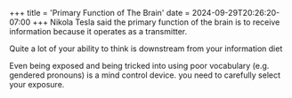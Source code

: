 +++
title = 'Primary Function of The Brain'
date = 2024-09-29T20:26:20-07:00
+++
Nikola Tesla said the primary function of the brain is to receive information because it operates as a transmitter.

Quite a lot of your ability to think is downstream from your information diet

Even being exposed and being tricked into using poor vocabulary (e.g. gendered pronouns) is a mind control device. you need to carefully select your exposure.
